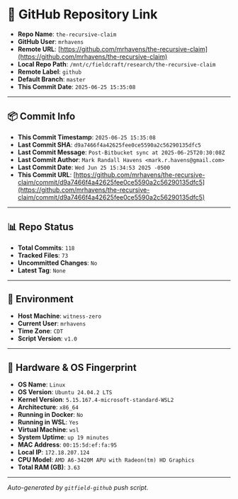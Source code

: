 # 🔗 GitHub Repository Link

- **Repo Name**: `the-recursive-claim`
- **GitHub User**: `mrhavens`
- **Remote URL**: [https://github.com/mrhavens/the-recursive-claim](https://github.com/mrhavens/the-recursive-claim)
- **Local Repo Path**: `/mnt/c/fieldcraft/research/the-recursive-claim`
- **Remote Label**: `github`
- **Default Branch**: `master`
- **This Commit Date**: `2025-06-25 15:35:08`

---

## 📦 Commit Info

- **This Commit Timestamp**: `2025-06-25 15:35:08`
- **Last Commit SHA**: `d9a7466f4a42625fee0ce5590a2c56290135dfc5`
- **Last Commit Message**: `Post-Bitbucket sync at 2025-06-25T20:30:08Z`
- **Last Commit Author**: `Mark Randall Havens <mark.r.havens@gmail.com>`
- **Last Commit Date**: `Wed Jun 25 15:34:53 2025 -0500`
- **This Commit URL**: [https://github.com/mrhavens/the-recursive-claim/commit/d9a7466f4a42625fee0ce5590a2c56290135dfc5](https://github.com/mrhavens/the-recursive-claim/commit/d9a7466f4a42625fee0ce5590a2c56290135dfc5)

---

## 📊 Repo Status

- **Total Commits**: `118`
- **Tracked Files**: `73`
- **Uncommitted Changes**: `No`
- **Latest Tag**: `None`

---

## 🧭 Environment

- **Host Machine**: `witness-zero`
- **Current User**: `mrhavens`
- **Time Zone**: `CDT`
- **Script Version**: `v1.0`

---

## 🧬 Hardware & OS Fingerprint

- **OS Name**: `Linux`
- **OS Version**: `Ubuntu 24.04.2 LTS`
- **Kernel Version**: `5.15.167.4-microsoft-standard-WSL2`
- **Architecture**: `x86_64`
- **Running in Docker**: `No`
- **Running in WSL**: `Yes`
- **Virtual Machine**: `wsl`
- **System Uptime**: `up 19 minutes`
- **MAC Address**: `00:15:5d:ef:fa:95`
- **Local IP**: `172.18.207.124`
- **CPU Model**: `AMD A6-3420M APU with Radeon(tm) HD Graphics`
- **Total RAM (GB)**: `3.63`

---

_Auto-generated by `gitfield-github` push script._
